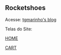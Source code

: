 ## Rocketshoes

Acesse: [tgmarinho's blog](https://tgmarinho.com)

Telas do Site:

[HOME](https://github.com/tgmarinho/Images/blob/master/bootcamp-rocketseat/rocketshoes-home.png?raw=true)

[CART](https://github.com/tgmarinho/Images/blob/master/bootcamp-rocketseat/rocketshoes-cart.png?raw=true)
